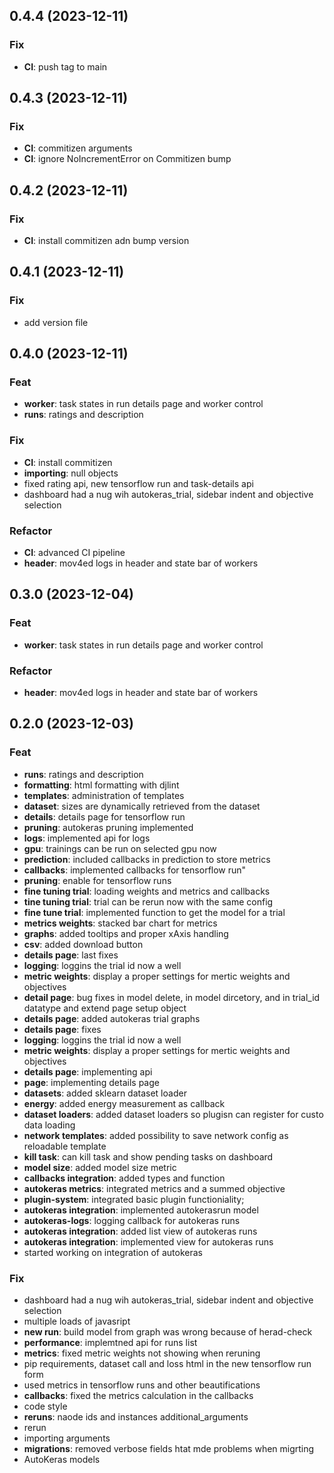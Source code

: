 ## 0.4.4 (2023-12-11)

### Fix

- **CI**: push tag to main

## 0.4.3 (2023-12-11)

### Fix

- **CI**: commitizen arguments
- **CI**: ignore NoIncrementError on Commitizen bump

## 0.4.2 (2023-12-11)

### Fix

- **CI**: install commitizen adn bump version

## 0.4.1 (2023-12-11)

### Fix

- add version file

## 0.4.0 (2023-12-11)

### Feat

- **worker**: task states in run details page and worker control
- **runs**: ratings and description

### Fix

- **CI**: install commitizen
- **importing**: null objects
- fixed rating api, new tensorflow run and task-details api
- dashboard had a nug wih autokeras_trial, sidebar indent and objective selection

### Refactor

- **CI**: advanced CI pipeline
- **header**: mov4ed logs in header and state bar of workers

## 0.3.0 (2023-12-04)

### Feat

- **worker**: task states in run details page and worker control

### Refactor

- **header**: mov4ed logs in header and state bar of workers

## 0.2.0 (2023-12-03)

### Feat

- **runs**: ratings and description
- **formatting**: html formatting with djlint
- **templates**: administration of templates
- **dataset**: sizes are dynamically retrieved from the dataset
- **details**: details page for tensorflow run
- **pruning**: autokeras pruning implemented
- **logs**: implemented api for logs
- **gpu**: trainings can be run on selected gpu now
- **prediction**: included callbacks in prediction to store metrics
- **callbacks**: implemented callbacks for tensorflow run"
- **pruning**: enable for tensorflow runs
- **fine tuning trial**: loading weights and metrics and callbacks
- **tine tuning trial**: trial can be rerun now with the same config
- **fine tune trial**: implemented function to get the model for a trial
- **metrics weights**: stacked bar chart for metrics
- **graphs**: added tooltips and proper xAxis handling
- **csv**: added download button
- **details page**: last fixes
- **logging**: loggins the trial id now a well
- **metric weights**: display a proper settings for mertic weights and objectives
- **detail page**: bug fixes in model delete, in model dircetory, and in trial_id datatype and extend page setup object
- **details page**: added autokeras trial graphs
- **details page**: fixes
- **logging**: loggins the trial id now a well
- **metric weights**: display a proper settings for mertic weights and objectives
- **details page**: implementing api
- **page**: implementing details page
- **datasets**: added sklearn dataset loader
- **energy**: added energy measurement as callback
- **dataset loaders**: added dataset loaders so plugisn can register for custo data loading
- **network templates**: added possibility to save network config as reloadable template
- **kill task**: can kill task and show pending tasks on dashboard
- **model size**: added model size metric
- **callbacks integration**: added types and function
- **autokeras metrics**: integrated metrics and a summed objective
- **plugin-system**: integrated basic plugin functioniality;
- **autokeras integration**: implemented autokerasrun model
- **autokeras-logs**: logging callback for autokeras runs
- **autokeras integration**: added list view of autokeras runs
- **autokeras integration**: implemented view for autokeras runs
- started working on integration of autokeras

### Fix

- dashboard had a nug wih autokeras_trial, sidebar indent and objective selection
- multiple loads of javasript
- **new run**: build model from graph was wrong because of herad-check
- **performance**: implemtned api for runs list
- **metrics**: fixed metric weights not showing when reruning
- pip requirements, dataset call and loss html in the new tensorflow run form
- used metrics in tensorflow runs and other beautifications
- **callbacks**: fixed the metrics calculation in the callbacks
- code style
- **reruns**: naode ids and instances additional_arguments
- rerun
- importing arguments
- **migrations**: removed verbose fields htat mde problems when migrting
- AutoKeras models
